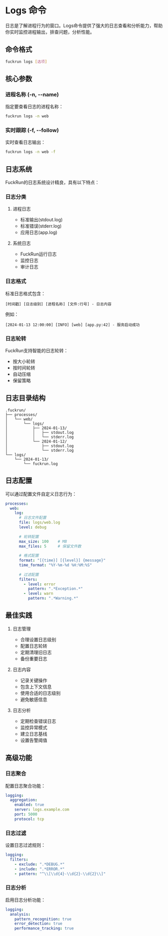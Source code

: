 # Logs 命令

日志是了解进程行为的窗口。Logs命令提供了强大的日志查看和分析能力，帮助你实时监控进程输出，排查问题，分析性能。

## 命令格式

```bash
fuckrun logs [选项]
```

## 核心参数

### 进程名称 (-n, --name)

指定要查看日志的进程名称：

```bash
fuckrun logs -n web
```

### 实时跟踪 (-f, --follow)

实时查看日志输出：

```bash
fuckrun logs -n web -f
```


## 日志系统

FuckRun的日志系统设计精良，具有以下特点：

### 日志分类

1. 进程日志
   - 标准输出(stdout.log)
   - 标准错误(stderr.log)
   - 应用日志(app.log)

2. 系统日志
   - FuckRun运行日志
   - 监控日志
   - 审计日志

### 日志格式

标准日志格式包含：
```
[时间戳] [日志级别] [进程名称] [文件:行号] - 日志内容
```

例如：
```
[2024-01-13 12:00:00] [INFO] [web] [app.py:42] - 服务启动成功
```

### 日志轮转

FuckRun支持智能的日志轮转：
- 按大小轮转
- 按时间轮转
- 自动压缩
- 保留策略

## 日志目录结构

```
.fuckrun/
├── processes/
│   └── web/
│       └── logs/
│           ├── 2024-01-13/
│           │   ├── stdout.log
│           │   └── stderr.log
│           └── 2024-01-12/
│               ├── stdout.log
│               └── stderr.log
└── logs/
    └── 2024-01-13/
        └── fuckrun.log
```


## 日志配置

可以通过配置文件自定义日志行为：

```yaml
processes:
  web:
    log:
      # 日志文件配置
      file: logs/web.log
      level: debug
      
      # 轮转配置
      max_size: 100    # MB
      max_files: 5     # 保留文件数
      
      # 格式配置
      format: "[{time}] [{level}] {message}"
      time_format: "%Y-%m-%d %H:%M:%S"
      
      # 过滤配置
      filters:
        - level: error
          pattern: ".*Exception.*"
        - level: warn
          pattern: ".*Warning.*"
```

## 最佳实践

1. 日志管理
   - 合理设置日志级别
   - 配置日志轮转
   - 定期清理旧日志
   - 备份重要日志

2. 日志内容
   - 记录关键操作
   - 包含上下文信息
   - 使用合适的日志级别
   - 避免敏感信息

3. 日志分析
   - 定期检查错误日志
   - 监控异常模式
   - 建立日志基线
   - 设置告警阈值

## 高级功能

### 日志聚合

配置日志聚合功能：

```yaml
logging:
  aggregation:
    enabled: true
    server: logs.example.com
    port: 5000
    protocol: tcp
```

### 日志过滤

设置日志过滤规则：

```yaml
logging:
  filters:
    - exclude: ".*DEBUG.*"
    - include: ".*ERROR.*"
    - pattern: "^\\[\\d{4}-\\d{2}-\\d{2}\\]"
```

### 日志分析

启用日志分析功能：

```yaml
logging:
  analysis:
    pattern_recognition: true
    error_detection: true
    performance_tracking: true
```
